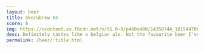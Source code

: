 ```yaml
---
layout: beer
title: Skorubrew #5
score: 6
img: https://scontent.xx.fbcdn.net/v/t1.0-0/p480x480/14358744_10154470801668745_8655409107323903704_n.jpg?oh=93cb2ba855441d4dc632f3eb838493c9&oe=591D4BC6
desc: Definitely tastes like a belgian ale. Not the favourite beer I've made but it's ok
permalink: /beer/:title.html
---
```

